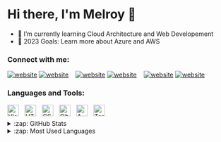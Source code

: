 # Hi there, I'm Melroy 👋 

- 🌱 I’m currently learning Cloud Architecture and Web Developement
- 🥅 2023 Goals: Learn more about Azure and AWS

### Connect with me:

[![website](./img/twitter-light.svg)](https://twitter.com/Melroy_Menezes#gh-light-mode-only)
[![website](./img/twitter-dark.svg)](https://twitter.com/Melroy_Menezes#gh-dark-mode-only)
&nbsp;&nbsp;
[![website](./img/linkedin-light.svg)](https://www.linkedin.com/in/melroy-menezes-85054b206#gh-light-mode-only)
[![website](./img/linkedin-dark.svg)](https://www.linkedin.com/in/melroy-menezes-85054b206#gh-dark-mode-only)
&nbsp;&nbsp;
[![website](./img/instagram-light.svg)](https://www.instagram.com/melroymenezs/#gh-light-mode-only)
[![website](./img/instagram-dark.svg)](https://www.instagram.com/melroymenezs/#gh-dark-mode-only)
&nbsp;&nbsp;

### Languages and Tools:

<img align="left" alt="Visual Studio Code" width="26px" src="https://cdn.jsdelivr.net/gh/devicons/devicon/icons/vscode/vscode-original.svg" style="padding-right:10px;" />

<img align="left" alt="HTML5" width="26px" src="https://cdn.jsdelivr.net/gh/devicons/devicon/icons/html5/html5-original.svg" style="padding-right:10px;" />

<img align="left" alt="CSS3" width="26px" src="https://cdn.jsdelivr.net/gh/devicons/devicon/icons/css3/css3-original.svg" style="padding-right:10px;" />

<img align="left" alt="GitHub" width="26px" src="https://user-images.githubusercontent.com/3369400/139447912-e0f43f33-6d9f-45f8-be46-2df5bbc91289.png" style="padding-right:10px;" />

<img align="left" alt="AWS" width="26px" src="https://img.icons8.com/color/48/000000/amazon-web-services.png" style="padding-right:10px;" />

<img align="left" alt="Terminal" width="26px" src="./img/terminal-dark.svg" />


<br />
<br />


<details>
  <summary>:zap: GitHub Stats</summary>

 ![Melroy's GitHub stats](https://github-readme-stats.vercel.app/api?username=melroymenez&count_private=true&show_icons=true&theme=tokyonight)

</details>

<details>
  <summary>:zap: Most Used Languages</summary>
  
[![Top Langs](https://github-readme-stats.vercel.app/api/top-langs/?username=melroymenez)](https://github.com/melroymenez/github-readme-stats)

 </details>
